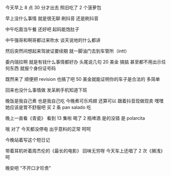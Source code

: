 今天早上 8 点 30 分才出去 照旧吃了 2 个菠萝包

早上没什么事情 就是很无聊 刷抖音 还是刷抖音

中午吃面当午餐 还好吧 起码能饱肚子

中午强哥和啊哥都过来吹水 谈天说地的什么都讲

然后突然间想起来驾驶证要续期 就一脚油门去到车管所（intt）

委内瑞拉啊 就是有钱什么事情都好办 头尾说几句 20 美金 搞掂 甚至都不用出示任何东西 就报个身份证号码

既然来了 顺便把 revision 也搞了吧 50 美金就能证明你的车子是合法的 多简单

回来也没什么事情做 发呆刷手机知道下班

晚饭是我自己煮 也是我自己吃 今晚煮可乐鸡翅 还算可以 跟着抖音现做现卖 嘿嘿 她应该是胃不舒服吧 买 2 条 pan salado 吃

晚上一直看《青瓷》 看到 13 集啦 喝了 2 瓶啤酒 是的没错 是 polarcita

哦 对了 今天都没停电 出乎意料的正常 呵呵

今晚站着写这个短日记

带着耳机听着周杰伦的《最长的电影》 回味无穷呀 今天车上还唱了 2 次《搁浅》 呵

晚安吧 "不开口才珍贵"
